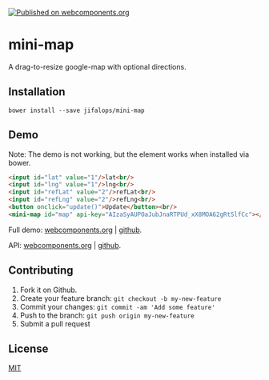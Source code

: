 [![Published on webcomponents.org](https://img.shields.io/badge/webcomponents.org-published-blue.svg)](https://www.webcomponents.org/element/jifalops/mini-map)

# mini-map
A drag-to-resize google-map with optional directions.

## Installation

```
bower install --save jifalops/mini-map
```

## Demo
Note: The demo is not working, but the element works when installed via bower.
<!--
```
<custom-element-demo>
  <template is="dom-bind">
    <script src="../webcomponentsjs/webcomponents-lite.js"></script>
    <link rel="import" href="mini-map.html">
    <next-code-block></next-code-block>
    <script>
      var lat = document.getElementById('lat');
      var lng = document.getElementById('lng');
      var refLat = document.getElementById('refLat');
      var refLng = document.getElementById('refLng');
      var map = document.getElementById('map');
      map.icon = 'marker.png';
      function update() {
        map.lat = Number(lat.value);
        map.lng = Number(lng.value);
        map.refLat = Number(refLat.value);
        map.refLng = Number(refLng.value);
      }
    </script>
  </template>
</custom-element-demo>
```
-->

```html
<input id="lat" value="1"/>lat<br/>
<input id="lng" value="1"/>lng<br/>
<input id="refLat" value="2"/>refLat<br/>
<input id="refLng" value="2"/>refLng<br/>
<button onclick="update()">Update</button><br/>
<mini-map id="map" api-key="AIzaSyAUPOaJubJnaRTPUd_xX8MOA62gRtSlfCc"></mini-map>
```

Full demo:
[webcomponents.org](https://www.webcomponents.org/element/jifalops/mini-map/demo/demo/index.html)
| [github](https://jifalops.github.io/mini-map/components/mini-map/demo/).

API: [webcomponents.org](https://www.webcomponents.org/element/jifalops/mini-map/mini-map)
| [github](https://jifalops.github.io/mini-map).

## Contributing

1. Fork it on Github.
2. Create your feature branch: `git checkout -b my-new-feature`
3. Commit your changes: `git commit -am 'Add some feature'`
4. Push to the branch: `git push origin my-new-feature`
5. Submit a pull request

## License

[MIT](https://opensource.org/licenses/MIT)
